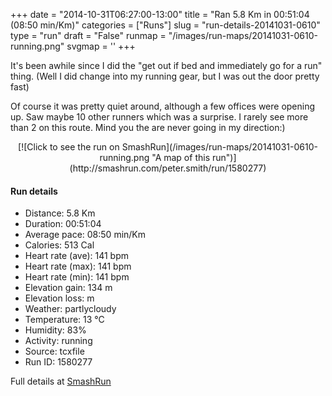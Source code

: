 +++
date = "2014-10-31T06:27:00-13:00"
title = "Ran 5.8 Km in 00:51:04 (08:50 min/Km)"
categories = ["Runs"]
slug = "run-details-20141031-0610"
type = "run"
draft = "False"
runmap = "/images/run-maps/20141031-0610-running.png"
svgmap = '<polyline points="93 48, 94 48, 99 39, 100 33, 90 30, 81 31, 71 35, 67 36, 63 39, 46 53, 37 61, 28 63, 7 70, 0 66, 1 62, 14 53, 50 31, 65 39, 73 51, 78 52, 81 47, 87 45, 93 48, 97 48, 94 48">'
+++

It's been awhile since I did the "get out if bed and immediately go for a run" thing. (Well I did change into my running gear, but I was out the door pretty fast)

Of course it was pretty quiet around, although a few offices were opening up. Saw maybe 10 other runners which was a surprise. I rarely see more than 2 on this route. Mind you the are never going in my direction:)



<!--more-->

<center>
[![Click to see the run on SmashRun](/images/run-maps/20141031-0610-running.png "A map of this run")](http://smashrun.com/peter.smith/run/1580277)
</center>

#### Run details

* Distance: 5.8 Km
* Duration: 00:51:04
* Average pace: 08:50 min/Km
* Calories: 513 Cal
* Heart rate (ave): 141 bpm
* Heart rate (max): 141 bpm
* Heart rate (min): 141 bpm
* Elevation gain: 134 m
* Elevation loss:  m
* Weather: partlycloudy
* Temperature: 13 &deg;C
* Humidity: 83%
* Activity: running
* Source: tcxfile
* Run ID: 1580277

Full details at [SmashRun](http://smashrun.com/peter.smith/run/1580277)